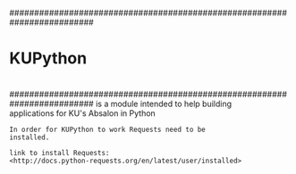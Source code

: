 #########################################################################
#                                                                       #
#   KUPython                                                            #
#                                                                       #
#########################################################################
    is a module intended to help building                     
    applications for KU's Absalon in Python                             

    In order for KUPython to work Requests need to be                   
    installed.

    link to install Requests:                                           
    <http://docs.python-requests.org/en/latest/user/installed>
